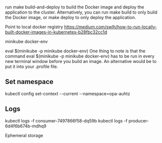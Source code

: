 run make build-and-deploy to build the Docker image and deploy the application to the cluster. 
Alternatively, you can run make build to only build the Docker image, or make deploy to only deploy the application.

Point to local docker registry 
https://medium.com/swlh/how-to-run-locally-built-docker-images-in-kubernetes-b28fbc32cc1d

minikube docker-env

eval $(minikube -p minikube docker-env)
One thing to note is that the command eval $(minikube -p minikube docker-env) has to be run in every new terminal window before you build an image. An alternative would be to put it into your .profile file.

## Set namespace
kubectl config set-context --current --namespace=opa-auhtz
## Logs 
kubectl logs -f consumer-7497866f58-dq59b 
kubectl logs -f producer-6d4f6b674b-mdhq9

Ephemeral storage
